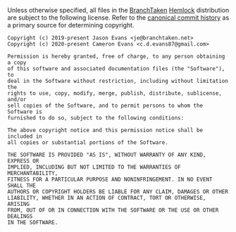 Unless otherwise specified, all files in the
[BranchTaken](http://branchtaken.net/)
[Hemlock](https://github.com/BranchTaken/Hemlock) distribution are subject to
the following license. Refer to the [canonical commit
history](https://github.com/BranchTaken/Hemlock.git) as a primary source for
determining copyright.

    Copyright (c) 2019-present Jason Evans <je@branchtaken.net>
    Copyright (c) 2020-present Cameron Evans <c.d.evans87@gmail.com>

    Permission is hereby granted, free of charge, to any person obtaining a copy
    of this software and associated documentation files (the "Software"), to
    deal in the Software without restriction, including without limitation the
    rights to use, copy, modify, merge, publish, distribute, sublicense, and/or
    sell copies of the Software, and to permit persons to whom the Software is
    furnished to do so, subject to the following conditions:

    The above copyright notice and this permission notice shall be included in
    all copies or substantial portions of the Software.

    THE SOFTWARE IS PROVIDED "AS IS", WITHOUT WARRANTY OF ANY KIND, EXPRESS OR
    IMPLIED, INCLUDING BUT NOT LIMITED TO THE WARRANTIES OF MERCHANTABILITY,
    FITNESS FOR A PARTICULAR PURPOSE AND NONINFRINGEMENT. IN NO EVENT SHALL THE
    AUTHORS OR COPYRIGHT HOLDERS BE LIABLE FOR ANY CLAIM, DAMAGES OR OTHER
    LIABILITY, WHETHER IN AN ACTION OF CONTRACT, TORT OR OTHERWISE, ARISING
    FROM, OUT OF OR IN CONNECTION WITH THE SOFTWARE OR THE USE OR OTHER DEALINGS
    IN THE SOFTWARE.
